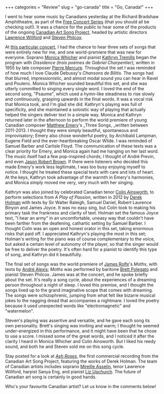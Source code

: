 +++
categories = "Review"
slug = "go-canada"
title = "Go, Canada!"
+++

I went to hear some music by Canadians yesterday at the Richard Bradshaw Amphitheatre, as part of the [Free Concert Series](http://www.coc.ca/PerformancesAndTickets/FreeConcertSeries.aspx) (that you should all be checking out!). It was a chance for the public to hear some of the products of the ongoing [Canadian Art Song Project](http://www.canadianartsongproject.ca/), headed by artistic directors [Lawrence Wiliford](http://www.lawrencewiliford.com/) and [Steven Philcox](http://www.music.utoronto.ca/faculty/faculty_members/faculty_n_to_z/steven_philcox.htm).

At [this particular concert](http://files.coc.ca/pdfs/concert140327.pdf), I had the chance to hear three sets of songs that were entirely new for me, and one world-premiere that was new for everyone. Soprano [Monica Whicher](https://learning.rcmusic.ca/glenn-gould-school/programs-and-faculty/studio-faculty-biographies/monica-whicher) and pianist [Kathryn Tremills](http://www.kathryntremills.com/) began the program with _Dissidence (trois poèmes de Gabriel Charpentier),_ written in 1955 by late composer [Pierre Mercure](http://en.wikipedia.org/wiki/Pierre_Mercure). Throughout the set I was reminded of how much I love Claude Debussy's _Chansons de Bilitis_. The songs had that blurred, impressionistic, and almost modal sound you can hear in Ravel and Poulenc. Monica Whicher sounded beautiful this set, and she was utterly committed to singing every single word. I loved the end of the second song, "Psaume", which used a hymn-like steadiness to rise slowly and continuously, grasping upwards in the final words. It was a vocal risk that Monica took, and I'm glad she did. Kathryn's playing was full of specificity, and she maintained a soloistic way of playing that actually helped the singers deliver text in a simple way.
Monica and Kathryn returned later in the afternoon to perform the world premiere of young Canadian composer [Matthew Emery](http://composermatthewemery.wordpress.com/)'s _Three Songs, _written between 2011-2013\. I thought they were simply beautiful, spontaneous and improvisatory; Emery also chose wonderful poetry, by Archibald Lampman, Eugene Field and the ever-heartbreaking Oscar Wilde. I was reminded of Samuel Barber and Carlisle Floyd. The communication of these texts was a clear priority for Emery, and Monica again had me hanging on her last word. The music itself had a few pop-inspired chords; I thought of André Previn, and even [Jason Robert Brown](http://jasonrobertbrown.com/). If there were listeners who decided this made Emery's work less legitimate, I was too busy enjoying myself to notice. I thought he treated these special texts with care and lots of heart. At the keys, Kathryn took advantage of the warmth in Emery's harmonies, and Monica simply moved me very, very much with her singing.

Kathryn was also joined by celebrated Canadian tenor [Colin Ainsworth](http://www.colinainsworth.ca/), to perform selections from _A Play of Passion_, written in 2012 by [Derek Holman](http://www.musiccentre.ca/node/37210/biography) with texts by Sir Walter Raleigh, Samuel Daniel, Robert Laurence Binyon and James Joyce. It was no easy sing, but Colin took to making his primary task the frankness and clarity of text. Holman set the famous Joyce text, "I hear an army" in an uncomfortable, uneasy way that couldn't have been farther from the deafening, cathartic setting by Samuel Barber. I thought Colin was an open and honest orator in this set, taking enormous risks that paid off. I appreciated Kathryn's playing the most in this set; Holman's writing for the piano was of course complementary to the voice, but asked a certain level of autonomy of the player, so that the singer would be free to deliver the poetry. It's often hard for a pianist to identify this type of song, and Kathryn did it beautifully.

The final set of songs was the world premiere of [James Rolfe](http://en.wikipedia.org/wiki/James_Rolfe_(composer))'s _Moths_, with texts by [André Alexis](http://www.thecanadianencyclopedia.com/en/article/andre-alexis/); _Moths_ was performed by baritone [Brett Polegato](http://www.brettpolegato.com/index.html) and pianist Steven Philcox. James was at the concert, and he spoke briefly about the set. It's really a song cycle, about the experiences of a dreaming person throughout a night of sleep. I loved this premise, and I thought the songs lived up to the grand imaginative scope that comes with dreaming. The songs were schizophrenic, jumping from what felt like bizarre musical jokes to the nagging dread that accompanies a nightmare. I loved the poetry because it used unexpected words like "electromagnetic" and "watermelon".

Steven's playing was assertive and versatile, and he gave each song its own personality. Brett's singing was inviting and warm; I thought he seemed under-energized in this performance, and it might have been that he chose to use a score. I missed some of the great words, and I noticed it after the clarity I heard in Monica Whicher and Colin Ainsworth. But I liked his reedy sound, and both he and Steven sold me on this song cycle.

Stay posted for a look at _[Ash Roses](http://www.musiccentre.ca/node/81884)_, the first commercial recording from the Canadian Art Song Project, featuring the works of Derek Holman. The team of Canadian artists includes soprano [Mireille Asselin](http://www.mireilleasselin.com/), tenor Lawrence Wiliford, harpist Sanya Eng, and pianist [Liz Upchurch](http://www.arts-orford.org/en/academie/professors/liz-upchurch-2/). The future of Canadian art song is certainly in good hands.

Who's your favourite Canadian artist? Let us know in the comments below!
